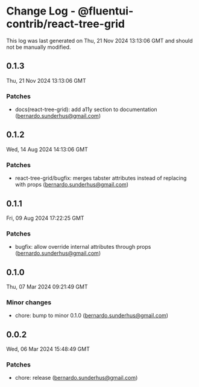 # Change Log - @fluentui-contrib/react-tree-grid

This log was last generated on Thu, 21 Nov 2024 13:13:06 GMT and should not be manually modified.

<!-- Start content -->

## 0.1.3

Thu, 21 Nov 2024 13:13:06 GMT

### Patches

- docs(react-tree-grid): add a11y section to documentation (bernardo.sunderhus@gmail.com)

## 0.1.2

Wed, 14 Aug 2024 14:13:06 GMT

### Patches

- react-tree-grid/bugfix: merges tabster attributes instead of replacing with props (bernardo.sunderhus@gmail.com)

## 0.1.1

Fri, 09 Aug 2024 17:22:25 GMT

### Patches

- bugfix: allow override internal attributes through props (bernardo.sunderhus@gmail.com)

## 0.1.0

Thu, 07 Mar 2024 09:21:49 GMT

### Minor changes

- chore: bump to minor 0.1.0 (bernardo.sunderhus@gmail.com)

## 0.0.2

Wed, 06 Mar 2024 15:48:49 GMT

### Patches

- chore: release (bernardo.sunderhus@gmail.com)
